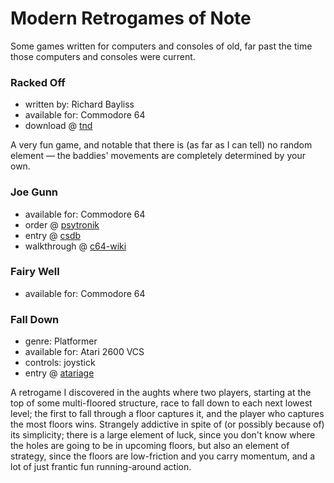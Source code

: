 Modern Retrogames of Note
=========================

Some games written for computers and consoles of old, far past the time
those computers and consoles were current.

### Racked Off

*   written by: Richard Bayliss
*   available for: Commodore 64
*   download @ [tnd](http://tnd64.unikat.sk/r.html)

A very fun game, and notable that there is (as far as I can tell) no
random element — the baddies' movements are completely determined by your own.

### Joe Gunn

*   available for: Commodore 64
*   order @ [psytronik](http://www.psytronik.net/newsite/index.php/c64/27-joe-gunn)
*   entry @ [csdb](http://csdb.dk/release/?id=52121)
*   walkthrough @ [c64-wiki](https://www.c64-wiki.com/wiki/Joe_Gunn_-_Gold_Edition)

### Fairy Well

*   available for: Commodore 64

### Fall Down

*   genre: Platformer
*   available for: Atari 2600 VCS
*   controls: joystick
*   entry @ [atariage](https://atariage.com/store/index.php?l=product_detail&p=308)

A retrogame I discovered in the aughts where two players, starting at the top of
some multi-floored structure, race to fall down to each next lowest level;
the first to fall through a floor captures it, and the player who captures
the most floors wins. Strangely addictive in spite of (or possibly because
of) its simplicity; there is a large element of luck, since you don't know
where the holes are going to be in upcoming floors, but also an element of
strategy, since the floors are low-friction and you carry momentum, and a
lot of just frantic fun running-around action.
